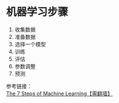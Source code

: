 # 机器学习步骤

1. 收集数据  
2. 准备数据  
3. 选择一个模型  
4. 训练
5. 评估
6. 参数调整
7. 预测

参考链接：  
[The 7 Steps of Machine Learning【需翻墙】](https://towardsdatascience.com/the-7-steps-of-machine-learning-2877d7e5548e)
